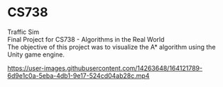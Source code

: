 # CS738 <br/>
Traffic Sim <br/>
Final Project for CS738 - Algorithms in the Real World <br/>
The objective of this project was to visualize the A* algorithm using the Unity game engine. <br/>

https://user-images.githubusercontent.com/14263648/164121789-6d9e1c0a-5eba-4db1-9e17-524cd04ab28c.mp4

